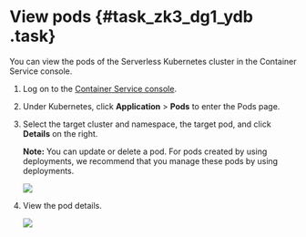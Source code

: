 # View pods {#task_zk3_dg1_ydb .task}

You can view the pods of the Serverless Kubernetes cluster in the Container Service console.

1.  Log on to the [Container Service console](https://partners-intl.console.aliyun.com/#/cs). 
2.  Under Kubernetes, click **Application** \> **Pods** to enter the Pods page. 
3.  Select the target cluster and namespace, the target pod, and click **Details** on the right. 

    **Note:** You can update or delete a pod. For pods created by using deployments, we recommend that you manage these pods by using deployments.

    ![](http://static-aliyun-doc.oss-cn-hangzhou.aliyuncs.com/assets/img/16490/153959039510297_en-US.png)

4.  View the pod details. 

    ![](http://static-aliyun-doc.oss-cn-hangzhou.aliyuncs.com/assets/img/16490/153959039510298_en-US.png)



